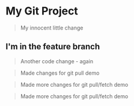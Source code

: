 # My Git Project

> My innocent little change

## I'm in the feature branch

> Another code change - again

> Made changes for git pull demo

> Made more changes for git pull/fetch demo

> Made more changes for git pull/fetch demo
